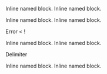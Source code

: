 <!-- [block-1] -->
Inline named block.
Inline named block.
<!-- -->

<!-- [block-2] -->
Inline named block.
Inline named block.
<!-- -->

<!-- [block-3] -->
Error < !
<!-- -->

Inline named block.
Inline named block.


Delimiter

Inline named block.
Inline named block.



